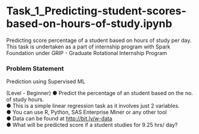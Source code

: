 # Task_1_Predicting-student-scores-based-on-hours-of-study.ipynb
Predicting score percentage of a student based on hours of study per day.
This task is undertaken as a part of internship program with Spark Foundation under GRIP - Graduate Rotational Internship Program

### Problem Statement

Prediction using Supervised ML

(Level - Beginner)
● Predict the percentage of an student based on the no. of study hours.  
● This is a simple linear regression task as it involves just 2 variables.  
● You can use R, Python, SAS Enterprise Miner or any other tool  
● Data can be found at http://bit.ly/w-data  
● What will be predicted score if a student studies for 9.25 hrs/ day?  
